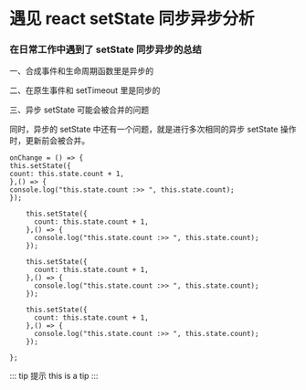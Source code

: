 # 遇见 react setState 同步异步分析

### 在日常工作中遇到了 setState 同步异步的总结

一、合成事件和生命周期函数里是异步的

二、在原生事件和 setTimeout 里是同步的

三、异步 setState 可能会被合并的问题

同时，异步的 setState 中还有一个问题，就是进行多次相同的异步 setState 操作时，更新前会被合并。

```
onChange = () => {
this.setState({
count: this.state.count + 1,
},() => {
console.log("this.state.count :>> ", this.state.count);
});

    this.setState({
      count: this.state.count + 1,
    },() => {
      console.log("this.state.count :>> ", this.state.count);
    });

    this.setState({
      count: this.state.count + 1,
    },() => {
      console.log("this.state.count :>> ", this.state.count);
    });

    this.setState({
      count: this.state.count + 1,
    },() => {
      console.log("this.state.count :>> ", this.state.count);
    });

};
```

::: tip 提示
this is a tip
:::
